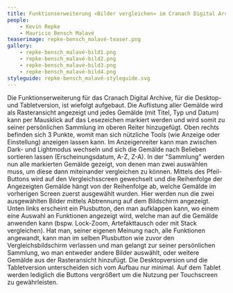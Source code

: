 ```yaml
---
title: Funktionserweiterung «Bilder vergleichen» im Cranach Digital Archive
people:
    - Kevin Repke
    - Mauricio Bensch Malavé
teaserimage: repke-bensch_malavé-teaser.png
gallery:
    - repke-bensch_malavé-bild1.png
    - repke-bensch_malavé-bild2.png
    - repke-bensch_malavé-bild3.png
    - repke-bensch_malavé-bild4.png
styleguide: repke-bensch_malavé-styleguide.svg
---
```


Die Funktionserweiterung für das Cranach Digital Archive, für die Desktop- und Tabletversion, ist wiefolgt aufgebaut.
Die Auflistung aller Gemälde wird als Rasteransicht angezeigt und jedes Gemälde (mit Titel, Typ und Datum) kann per Mausklick auf das Lesezeichen markiert werden und wird somit zu seiner persönlichen Sammlung im oberen Reiter hinzugefügt. Oben rechts befinden sich 3 Punkte, womit man sich nützliche Tools (wie Anzeige oder Einstellung) anzeigen lassen kann. Im Anzeigenreiter kann man zwischen Dark- und Lightmodus wechseln und sich die Gemälde nach Belieben sortieren lassen (Erscheinungsdatum, A-Z, Z-A).
In der "Sammlung" werden nun alle markierten Gemälde gezeigt, von denen man zwei auswählen muss, um diese dann miteinander vergleichen zu können. Mittels des Pfeil-Buttons wird auf den Vergleichsscreen gewechselt und die Reihenfolge der Angezeigten Gemälde hängt von der Reihenfolge ab, welche Gemälde im vorherigen Screen zuerst ausgewählt wurden.
Hier werden nun die zwei ausgewählten Bilder mittels Abtrennung auf dem Bildschirm angezeigt. Unten links erscheint ein Plusbutton, den man aufklappen kann, wo einem eine Auswahl an Funktionen angezeigt wird, welche man auf die Gemälde anwenden kann (bspw. Lock-Zoom, Artefakttausch oder mit Stack vergleichen).
Hat man, seiner eigenen Meinung nach, alle Funktionen angewandt, kann man im selben Plusbutton wie zuvor den Vergleichsbildschirm verlassen und man gelangt zur seiner persönlichen Sammlung, wo man entweder andere Bilder auswählt, oder weitere Gemälde aus der Rasteransicht hinzufügt.
Die Desktopversion und die Tabletversion unterscheiden sich vom Aufbau nur minimal. Auf dem Tablet werden lediglich die Buttons vergrößert um die Nutzung per Touchscreen zu gewährleisten.
